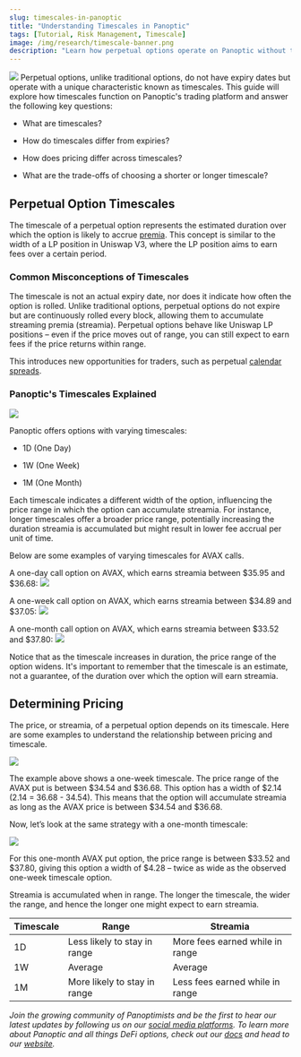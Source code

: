 ```yaml
---
slug: timescales-in-panoptic
title: "Understanding Timescales in Panoptic"
tags: [Tutorial, Risk Management, Timescale]
image: /img/research/timescale-banner.png
description: "Learn how perpetual options operate on Panoptic without traditional expiry dates, utilizing timescales to estimate duration and premia accumulation based on the option's width and price range."
---
```


![](./timescale-banner.png)
Perpetual options, unlike traditional options, do not have expiry dates but operate with a unique characteristic known as timescales. This guide will explore how timescales function on Panoptic's trading platform and answer the following key questions:

-   What are timescales?
    
-   How do timescales differ from expiries?
    
-   How does pricing differ across timescales?
    
-   What are the trade-offs of choosing a shorter or longer timescale?
    

## Perpetual Option Timescales

The timescale of a perpetual option represents the estimated duration over which the option is likely to accrue [premia](https://panoptic.xyz/research/streamia-101). This concept is similar to the width of a LP position in Uniswap V3, where the LP position aims to earn fees over a certain period.

### Common Misconceptions of Timescales

The timescale is not an actual expiry date, nor does it indicate how often the option is rolled. Unlike traditional options, perpetual options do not expire but are continuously rolled every block, allowing them to accumulate streaming premia (streamia). Perpetual options behave like Uniswap LP positions – even if the price moves out of range, you can still expect to earn fees if the price returns within range.

This introduces new opportunities for traders, such as perpetual [calendar spreads](https://panoptic.xyz/research/essential-options-strategies-to-know#call-calendar-spread-).

### Panoptic's Timescales Explained

![](./01.png)

Panoptic offers options with varying timescales:

-   1D (One Day)
    
-   1W (One Week)
    
-   1M (One Month)
   
  
Each timescale indicates a different width of the option, influencing the price range in which the option can accumulate streamia. For instance, longer timescales offer a broader price range, potentially increasing the duration streamia is accumulated but might result in lower fee accrual per unit of time.

Below are some examples of varying timescales for AVAX calls.

A one-day call option on AVAX, which earns streamia between $35.95 and $36.68:
![](./02.png)

A one-week call option on AVAX, which earns streamia between $34.89 and $37.05:
![](./03.png)

A one-month call option on AVAX, which earns streamia between $33.52 and $37.80:
![](./04.png)

Notice that as the timescale increases in duration, the price range of the option widens. It's important to remember that the timescale is an estimate, not a guarantee, of the duration over which the option will earn streamia.

## Determining Pricing

The price, or streamia, of a perpetual option depends on its timescale. Here are some examples to understand the relationship between pricing and timescale.

![](./05.png)


The example above shows a one-week timescale. The price range of the AVAX put is between $34.54 and $36.68. This option has a width of $2.14 (2.14 = 36.68 - 34.54). This means that the option will accumulate streamia as long as the AVAX price is between $34.54 and $36.68.

 
Now, let’s look at the same strategy with a one-month timescale:

![](./06.png)


For this one-month AVAX put option, the price range is between $33.52 and $37.80, giving this option a width of $4.28 – twice as wide as the observed one-week timescale option.


Streamia is accumulated when in range. The longer the timescale, the wider the range, and hence the longer one might expect to earn streamia.

 | Timescale | Range                        | Streamia                        |
|-----------|------------------------------|---------------------------------|
| 1D        | Less likely to stay in range | More fees earned while in range |
| 1W        | Average                      | Average                         |
| 1M        | More likely to stay in range | Less fees earned while in range |
 
*Join the growing community of Panoptimists and be the first to hear our latest updates by following us on our [social media platforms](https://links.panoptic.xyz/all). To learn more about Panoptic and all things DeFi options, check out our [docs](https://panoptic.xyz/docs/intro) and head to our [website](https://panoptic.xyz/).*
